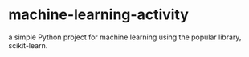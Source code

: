 # machine-learning-activity
a simple Python project for machine learning using the popular library, scikit-learn.
